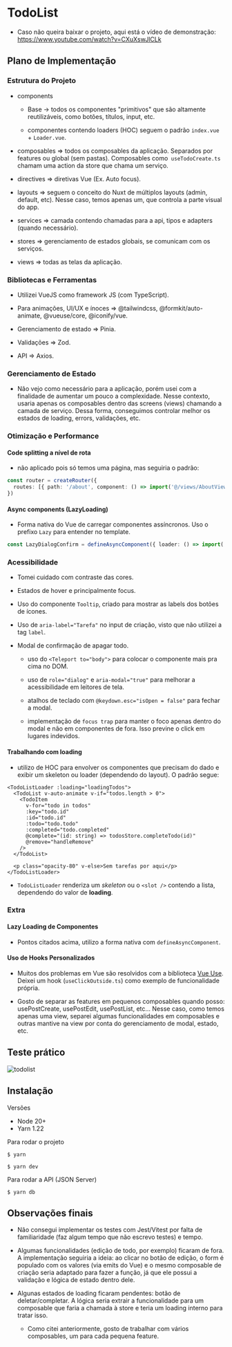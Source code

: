 # TodoList

- Caso não queira baixar o projeto, aqui está o vídeo de demonstração: https://www.youtube.com/watch?v=CXuXswJlCLk

## Plano de Implementação

### Estrutura do Projeto

- components

  - Base -> todos os componentes "primitivos" que são altamente reutilizáveis, como botões, títulos, input, etc.

  - componentes contendo loaders (HOC) seguem o padrão `index.vue` + `Loader.vue`.

- composables => todos os composables da aplicação. Separados por features ou global (sem pastas). Composables como` useTodoCreate.ts` chamam uma action da store que chama um serviço.

- directives => diretivas Vue (Ex. Auto focus).

- layouts => seguem o conceito do Nuxt de múltiplos layouts (admin, default, etc). Nesse caso, temos apenas um, que controla a parte visual do app.

- services => camada contendo chamadas para a api, tipos e adapters (quando necessário).

- stores => gerenciamento de estados globais, se comunicam com os serviços.

- views => todas as telas da aplicação.

### Bibliotecas e Ferramentas

- Utilizei VueJS como framework JS (com TypeScript).

- Para animações, UI/UX e ínoces => @tailwindcss, @formkit/auto-animate, @vueuse/core, @iconify/vue.

- Gerenciamento de estado => Pinia.

- Validações => Zod.

- API => Axios.

### Gerenciamento de Estado

- Não vejo como necessário para a aplicação, porém usei com a finalidade de aumentar um pouco a complexidade. Nesse contexto, usaria apenas os composables dentro das screens (views) chamando a camada de serviço. Dessa forma, conseguimos controlar melhor os estados de loading, errors, validações, etc.

### Otimização e Performance

#### Code splitting a nível de rota

- não aplicado pois só temos uma página, mas seguiria o padrão:

```ts
const router = createRouter({
  routes: [{ path: '/about', component: () => import('@/views/AboutView.vue') }],
})
```

#### Async components (LazyLoading)

- Forma nativa do Vue de carregar componentes assíncronos. Uso o prefixo `Lazy` para entender no template.

```ts
const LazyDialogConfirm = defineAsyncComponent({ loader: () => import('@/components/Dialog/Confirm.vue') })
```

### Acessibilidade

- Tomei cuidado com contraste das cores.

- Estados de hover e principalmente focus.

- Uso do componente `Tooltip`, criado para mostrar as labels dos botões de ícones.

- Uso de `aria-label="Tarefa"` no input de criação, visto que não utilizei a tag `label`.

- Modal de confirmação de apagar todo.

  - uso do `<Teleport to="body">` para colocar o componente mais pra cima no DOM.

  - uso de `role="dialog"` e `aria-modal="true"` para melhorar a acessibilidade em leitores de tela.

  - atalhos de teclado com `@keydown.esc="isOpen = false"` para fechar a modal.

  - implementação de `focus trap` para manter o foco apenas dentro do modal e não em componentes de fora. Isso previne o click em lugares indevidos.

#### Trabalhando com loading

- utilizo de HOC para envolver os componentes que precisam do dado e exibir um skeleton ou loader (dependendo do layout). O padrão segue:

```vue
<TodoListLoader :loading="loadingTodos">
  <TodoList v-auto-animate v-if="todos.length > 0">
    <TodoItem
      v-for="todo in todos"
      :key="todo.id"
      :id="todo.id"
      :todo="todo.todo"
      :completed="todo.completed"
      @complete="(id: string) => todosStore.completeTodo(id)"
      @remove="handleRemove"
    />
  </TodoList>

  <p class="opacity-80" v-else>Sem tarefas por aqui</p>
</TodoListLoader>
```

- `TodoListLoader` renderiza um _skeleton_ ou o `<slot />` contendo a lista, dependendo do valor de **loading**.

### Extra

#### Lazy Loading de Componentes

- Pontos citados acima, utilizo a forma nativa com `defineAsyncComponent`.

#### Uso de Hooks Personalizados

- Muitos dos problemas em Vue são resolvidos com a biblioteca [Vue Use](https://vueuse.org/). Deixei um hook (`useClickOutside.ts`) como exemplo de funcionalidade própria.

- Gosto de separar as features em pequenos composables quando posso: usePostCreate, usePostEdit, usePostList, etc... Nesse caso, como temos apenas uma view, separei algumas funcionalidades em composables e outras mantive na view por conta do gerenciamento de modal, estado, etc.

## Teste prático

![todolist](https://utfs.io/f/GMvi6tcKj6u3EnFhH2tzPZXVolI0vQ5N2xp98hGus6qt3JUa)

## Instalação

Versões

- Node 20+
- Yarn 1.22

Para rodar o projeto

```
$ yarn

$ yarn dev
```

Para rodar a API (JSON Server)

```
$ yarn db
```

## Observações finais

- Não consegui implementar os testes com Jest/Vitest por falta de familiaridade (faz algum tempo que não escrevo testes) e tempo.

- Algumas funcionalidades (edição de todo, por exemplo) ficaram de fora. A implementação seguiria a ideia: ao clicar no botão de edição, o form é populado com os valores (via emits do Vue) e o mesmo composable de criação seria adaptado para fazer a função, já que ele possui a validação e lógica de estado dentro dele.

- Algunas estados de loading ficaram pendentes: botão de deletar/completar. A lógica seria extrair a funcionalidade para um composable que faria a chamada à store e teria um loading interno para tratar isso.
  - Como citei anteriormente, gosto de trabalhar com vários composables, um para cada pequena feature.
